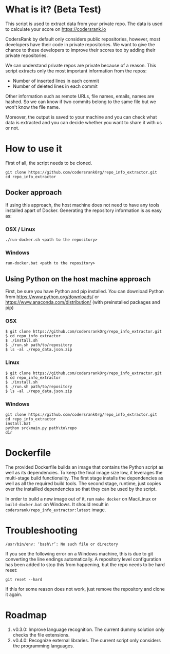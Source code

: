 # What is it? (Beta Test)
This script is used to extract data from your private repo. The data is used to calculate your score on https://codersrank.io

CodersRank by default only considers public repositories, however, most developers have their code in private repositories. We want to give the chance to these developers to improve their scores too by adding their private repositories.

We can understand private repos are private because of a reason. This script extracts only the most important information from the repos:
- Number of inserted lines in each commit
- Number of deleted lines in each commit

Other information such as remote URLs, file names, emails, names are hashed. So we can know if two commits belong to the same file but we won't know the file name.

Moreover, the output is saved to your machine and you can check what data is extracted and you can decide whether you want to share it with us or not.

# How to use it

First of all, the script needs to be cloned.

```
git clone https://github.com/codersrankOrg/repo_info_extractor.git
cd repo_info_extractor
```

## Docker approach
If using this approach, the host machine does not need to have any tools installed apart of Docker. Generating the repository information is as easy as:

### OSX / Linux
```
./run-docker.sh <path to the repository>
```

### Windows
```
run-docker.bat <path to the repository>
```

## Using Python on the host machine approach
First, be sure you have Python and pip installed. You can download Python from https://www.python.org/downloads/ or https://www.anaconda.com/distribution/ (with preinstalled packages and pip)
### OSX
```
$ git clone https://github.com/codersrankOrg/repo_info_extractor.git
$ cd repo_info_extractor
$ ./install.sh
$ ./run.sh path/to/repository
$ ls -al ./repo_data.json.zip
```
### Linux
```
$ git clone https://github.com/codersrankOrg/repo_info_extractor.git
$ cd repo_info_extractor
$ ./install.sh
$ ./run.sh path/to/repository
$ ls -al ./repo_data.json.zip
```
### Windows
```
git clone https://github.com/codersrankOrg/repo_info_extractor.git
cd repo_info_extractor
install.bat
python src\main.py path\to\repo
dir
```

# Dockerfile
The provided Dockerfile builds an image that contains the Python script as well as its dependencies. To keep the final image size low, it leverages the 
multi-stage build functionality. The first stage installs the dependencies as well as all the required build tools. The second stage, runtime,
just copies over the installled dependencies so that they can be used by the script.

In order to build a new image out of it, run `make docker` on Mac/Linux or `build-docker.bat` on Windows. It should result in 
`codersrank/repo_info_extractor:latest` image.

# Troubleshooting

```
/usr/bin/env: ‘bash\r’: No such file or directory
```

If you see the following error on a Windows machine, this is due to git converting the line endings automatically. A repository level configuration has
been added to stop this from happening, but the repo needs to be hard reset:

```
git reset --hard
```

If this for some reason does not work, just remove the repository and clone it again.

# Roadmap
1. v0.3.0: Improve language recognition. The current dummy solution only checks the file extensions. 
2. v0.4.0: Recognize external libraries. The current script only considers the programming languages. 
